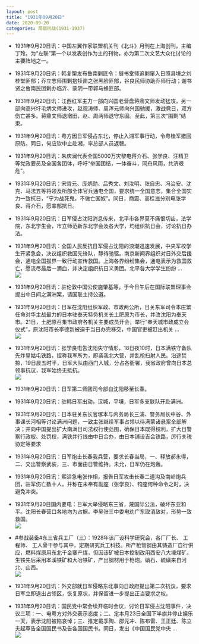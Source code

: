 ```yaml
---
layout: post
title: "1931年09月20日"
date: 2020-09-20
categories: 局部抗战(1931-1937)
---
```


<meta name="referrer" content="no-referrer" />

- 1931年9月20日讯：中国左翼作家联盟机关刊《北斗》月刊在上海创刊，主编丁玲。为“左联”第一个以发表创作为主的刊物，亦为第二次文艺大众化讨论的主要阵地之一。 

- 1931年9月20日讯：韩复榘发布鲁南剿匪令：展书堂师追剿窜入日照县境之刘桂堂匪部；乔立志师围剿抱犊崮之张黑脸匪部，谷良民师协助乔师行动；谢书贤之鲁南民团剿办临沂、蒙阴一带郭马蜂匪部。 

- 1931年9月20日讯：江西红军主力一部向兴国老营盘蒋鼎文师发动猛攻，另一部向高兴圩毛炳文师进攻，赵观涛师、周浑元师向兴国驰援，激战竟日，双方伤亡甚多。蒋鼎文师退墩田，赵、周两师退守东固。至此，第三次“围剿”结束。 

- 1931年9月20日讯：粤方因日军侵占东北，停止入湘军事行动，令粤桂军撤回原防。同日，何应钦中止赴湘，率总部人员返赣。 

- 1931年9月20日讯：朱庆澜代表全国5000万灾黎电蒋介石、张学良、汪精卫等党政要员及全国各团体，呼吁“举国团结，一体奋斗，同舟风雨，共济艰危”。 

- 1931年9月20日讯：宋哲元、庞炳勋、吕秀文、刘汝明、张自忠、冯治安、沈克、马法五等将领及所部全体官兵通电全国，要求统一全国意志，集合全国实力一致抗日，“宁为战死鬼，不做亡国奴”。同日，商震、高桂滋分别电张学良、蒋介石，愿率部抗日。 

- 1931年9月20日讯：日军侵占沈阳消息传来，北平市各界莫不痛恨切齿，法学院，东北学生会，市立师范新东北学会及各大学，均组织抗日会，讨论抗日办法。 

- 1931年9月20日讯：全国人民反抗日军侵占沈阳的浪潮迅速发展，中央军校学生开紧急会，决议组织救国先锋队，静待驰驱。南京新闻界组织对日外交后援会，通电全国报界一致行动宣传救国。上海各界纷纷集会，通电表示为救国救亡，愿流尽最后一滴血，并决定组织抗日义勇团。北平各大学学生纷纷 ... <br/><img src="https://wx1.sinaimg.cn/large/aca367d8ly1gix4kaf422j20c809zq2z.jpg" />

- 1931年9月20日讯：驻伦敦中国公使施肇基等，于今日午后在国际联盟理事会提出中日间之满洲案，请国联主持公道。 

- 1931年9月20日讯：日军在沈阳组织军政、市政两公所，日关东军司令本庄繁任命对华主战最力的日本驻奉天特务机关长土肥原为市长，并改沈阳为奉天市。21日，土肥原召集市政府各机关主要成员开会，举行“奉天城市政成立会仪式”，原沈阳市长李德新被迫于当日办完移交，中国官吏被赶出机关 ... <br/><img src="https://wx3.sinaimg.cn/large/aca367d8ly1gix2tvut8oj20c80aydfx.jpg" />

- 1931年9月20日讯：张学良电告沈阳失守情形，18日夜10时，日本满铁守备队先炸皇姑屯铁路，捏称我军所为，即袭我北大营，并乱枪扫射人民。沿途焚掠，19日晨五时半，日军大队由西门入城，分占各衙署，我省政府曾向日本总领事抗议，我军始终无抵抗。 <br/><img src="https://wx2.sinaimg.cn/large/aca367d8ly1gix1ympxhdj20qr0h2why.jpg" />

- 1931年9月20日讯：日军第二师团司令部自沈阳移至长春。 

- 1931年9月20日讯：驻韩日军出动，汉城，平壤，日军多支联队开赴满洲。 

- 1931年9月20日讯：日本驻关东长官塚本与内务局长三浦、警务局长中谷、外事课长河相等讨论满洲问题，一致主张继续军事占领以待满蒙诸悬案全部解决；并向中国提出扩大南满日司法权行使范围，确保日本既得权利，扩大日警察行政权、处罚权，满铁并行线由中日合办，由日本铺设吉会铁路，厉行关税协定等要求 

- 1931年9月20日讯：日军炮击长春我兵营，要求长春当局，一、释放郝永得，二、交出警察武装，三、市面由日警维持。未允，日军仍在炮轰。 

- 1931年9月20日讯：熙洽急电张作相，报告日军攻击长春二道沟及南岭炮兵团，驻军伤亡数十人。并称在未奉有副座（张学良）、钧座何种命令之时，决避免冲突。 

- 1931年9月20日国内要电：日军大举侵略东三省，蔑国际公法，破坏东亚和平。沈阳长春营口各地均为占据。李吴张三中委电劝广东取消敌对，形势一致救国。 <br/><img src="https://wx2.sinaimg.cn/large/aca367d8ly1giwwrebfoyj20dg0h541d.jpg" />

- #参战装备#东三省兵工厂（三）：1928年该厂设科学研究会，各厂厂长、 工程师、 工人骨干参与其中，定期研究兵工科技。所产枪管钢由其铸造厂自行供应，燃料煤原用东北千金寨产煤，但因该矿被日本控制改用西安八大壕煤矿。生铁先后采用本溪铁矿和大冶铁矿，产出钢材用于枪炮。硝石、硫磺来自河北、山西。 <br/><img src="https://wx3.sinaimg.cn/large/aca367d8ly1giwvw652lwj204o0nm403.jpg" />

- 1931年9月20日讯：外交部就日军侵略东北事向日政府提出第二次抗议，要求日军立即退出占领区，恢复原状，并保留进一步提出正当要求之权。 

- 1931年9月20日讯：国民党中常会续开临时会议，讨论日军侵占沈阳事件，决议三项：一、电粤方对外交表示态度；二、定本月23日全国下半旗并停止娱乐一天，表示沈阳被陷哀悼；三、推定戴季陶、邵元冲、陈布雷、王正廷、陈立夫起草告全国国民书及告各国国民书。同日，发出《中国国民党中央 ... <br/><img src="https://wx1.sinaimg.cn/large/aca367d8ly1giwsfaf3xvj20c8090aa3.jpg" />

